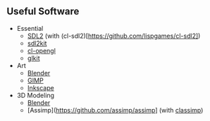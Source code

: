 ## Useful Software

* Essential 
    + [SDL2](https://www.libsdl.org/download-2.0.php) (with (cl-sdl2)[https://github.com/lispgames/cl-sdl2])
    + [sdl2kit](https://github.com/lispgames/sdl2kit)
    + [cl-opengl](https://github.com/3b/cl-opengl)
    + [glkit](https://github.com/lispgames/glkit)
* Art
    + [Blender](https://www.blender.org/)
    + [GIMP](https://www.gimp.org/)
    + [Inkscape](https://inkscape.org/en/)
* 3D Modeling
    + [Blender](https://www.blender.org/)
    + [Assimp](https://github.com/assimp/assimp] (with [classimp](https://github.com/3b/classimp))